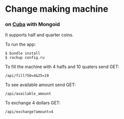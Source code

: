 # Change making machine
### on [Cuba](http://cuba.is/) with Mongoid

It supports half and quarter coins.

To run the app:
```
$ bundle install
$ rackup config.ru
```

To fill the machine with 4 halfs and 10 quaters send GET:
```
/api/fill?50=4&25=10
```

To see available amount send GET:
```
/api/available_amount
```

To exchange 4 dollars GET:
```
/api/exchange?amount=4
```